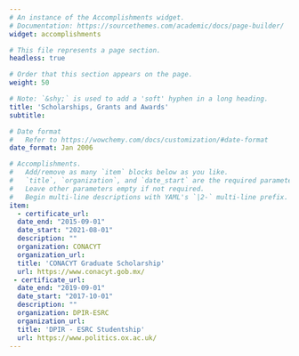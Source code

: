 ```yaml
---
# An instance of the Accomplishments widget.
# Documentation: https://sourcethemes.com/academic/docs/page-builder/
widget: accomplishments

# This file represents a page section.
headless: true

# Order that this section appears on the page.
weight: 50

# Note: `&shy;` is used to add a 'soft' hyphen in a long heading.
title: 'Scholarships, Grants and Awards'
subtitle:

# Date format
#   Refer to https://wowchemy.com/docs/customization/#date-format
date_format: Jan 2006

# Accomplishments.
#   Add/remove as many `item` blocks below as you like.
#   `title`, `organization`, and `date_start` are the required parameters.
#   Leave other parameters empty if not required.
#   Begin multi-line descriptions with YAML's `|2-` multi-line prefix.
item:
  - certificate_url: 
  date_end: "2015-09-01"
  date_start: "2021-08-01"
  description: ""
  organization: CONACYT
  organization_url: 
  title: 'CONACYT Graduate Scholarship'
  url: https://www.conacyt.gob.mx/
 - certificate_url: 
  date_end: "2019-09-01"
  date_start: "2017-10-01"
  description: ""
  organization: DPIR-ESRC
  organization_url: 
  title: 'DPIR - ESRC Studentship'
  url: https://www.politics.ox.ac.uk/
---
```

